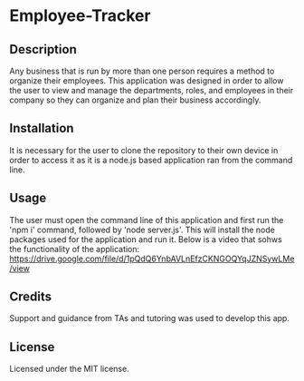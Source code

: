 # Employee-Tracker

## Description
Any business that is run by more than one person requires a method to organize their employees. This application was designed in order to allow the user to view and manage the departments, roles, and employees in their company so they can organize and plan their business accordingly.

## Installation
It is necessary for the user to clone the repository to their own device in order to access it as it is a node.js based application ran from the command line.

## Usage
The user must open the command line of this application and first run the 'npm i' command, followed by 'node server.js'. This will install the node packages used for the application and run it. Below is a video that sohws the functionality of the application:
https://drive.google.com/file/d/1pQdQ6YnbAVLnEfzCKNGOQYqJZNSywLMe/view

## Credits
Support and guidance from TAs and tutoring was used to develop this app.

## License

Licensed under the MIT license.
